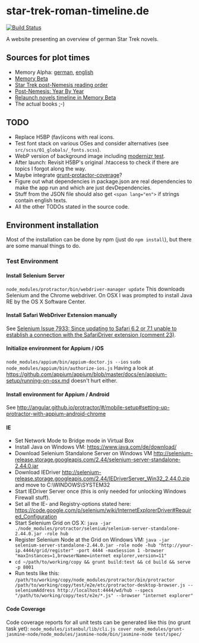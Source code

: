 # star-trek-roman-timeline.de

[![Build Status](https://travis-ci.org/PhilippSoehnlein/star-trek-roman-timeline.de.svg?branch=master)](https://travis-ci.org/PhilippSoehnlein/star-trek-roman-timeline.de)

A website presenting an overview of german Star Trek novels.

## Sources for plot times
* Memory Alpha: [german](http://de.memory-alpha.org/wiki/Hauptseite), [english](http://en.memory-alpha.org/wiki/Portal:Main)
* [Memory Beta](http://memory-beta.wikia.com/wiki/Main_Page)
* [Star Trek post-Nemesis reading order](http://www.shastrix.com/books/star-trek-reading-order.php)
* [Post-Nemesis: Year By Year](http://startreklitverse.yolasite.com/post-nemesis-year-by-year.php)
* [Relaunch novels timeline in Memory Beta](http://memory-beta.wikia.com/wiki/Relaunch_novels_timeline)
* The actual books ;-)

## TODO

- Replace H5BP (fav)icons with real icons.
- Test font stack on various OSes and consider alternatives (see ``src/scss/01_globals/_fonts.scss``).
- WebP version of background image including [modernizr test](https://github.com/Modernizr/Modernizr/blob/master/feature-detects/img/webp.js).
- After launch: Revisit H5BP's original .htaccess to check if there are topics I forgot along the way.
- Maybe integrate [grunt-protactor-coverage](https://www.npmjs.com/package/grunt-protractor-coverage)?
- Figure out what dependencies in package.json are real dependencies to make the app run and which are just devDependencies.
- Stuff from the JSON file should also get ``<span lang="en">`` if strings contain english texts.
- All the other TODOs stated in the source code.

## Environment installation

Most of the installation can be done by npm (just do ``npm install``), but there are some manual things to do.

### Test Environment
#### Install Selenium Server
``node_modules/protractor/bin/webdriver-manager update``
This downloads Selenium and the Chrome webdriver. On OSX I was prompted to install Java RE by the OS X Software Center.

#### Install Safari WebDriver Extension manually
See [Selenium Issue 7933: Since updating to Safari 6.2 or 7.1 unable to establish a connection with the SafariDriver extension (comment 23)](https://code.google.com/p/selenium/issues/detail?id=7933#c23).

#### Initialize environment for Appium / iOS
``node_modules/appium/bin/appium-doctor.js --ios``
``sudo node_modules/appium/bin/authorize-ios.js``
Having a look at https://github.com/appium/appium/blob/master/docs/en/appium-setup/running-on-osx.md doesn't hurt either.

#### Install environment for Appium / Android
See http://angular.github.io/protractor/#/mobile-setup#setting-up-protractor-with-appium-android-chrome

#### IE
- Set Network Mode to Bridge mode in Virtual Box
- Install Java on Windows VM: https://www.java.com/de/download/
- Download Selenium Standalone Server on Windows VM http://selenium-release.storage.googleapis.com/2.44/selenium-server-standalone-2.44.0.jar
- Download IEDriver http://selenium-release.storage.googleapis.com/2.44/IEDriverServer_Win32_2.44.0.zip and move to C:\WINDOWS\SYSTEM32
- Start IEDriver Server once (this is only needed for unlocking Windows Firewall stuff).
- Set all the IE- and Registry-options stated here: https://code.google.com/p/selenium/wiki/InternetExplorerDriver#Required_Configuration
- Start Selenium Grid on OS X: ``java -jar ./node_modules/protractor/selenium/selenium-server-standalone-2.44.0.jar -role hub``
- Register Selenium Node at the Grid on Windows VM: ``java -jar selenium-server-standalone-2.44.0.jar -role node -hub "http://your-ip.4444/grid/register" -port 4444 -maxSession 1 -browser "maxInstances=1,browserName=internet explorer,version=11"``
- ``cd ~/path/to/working/copy && grunt build:test && cd build && serve -p 8001``
- Run tests like this: ``/path/to/working/copy/node_modules/protractor/bin/protractor /path/to/working/copy/test/e2e/etc/protractor-desktop-browser.js --seleniumAddress http://localhost:4444/wd/hub --specs "/path/to/working/copy/test/e2e/*.js" --browser "internet explorer"``

#### Code Coverage
Code coverage reports for all unit tests can be generated like this (no grunt task yet):
``node_modules/istanbul/lib/cli.js cover node_modules/grunt-jasmine-node/node_modules/jasmine-node/bin/jasmine-node test/spec/``

